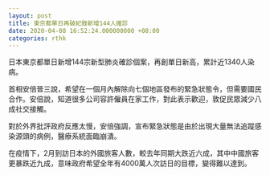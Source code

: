```yaml
---
layout: post
title: 東京都單日再破紀錄新增144人確診
date: 2020-04-08 16:52:24.000000000 +08:00
categories: rthk
---
```


日本東京都單日新增144宗新型肺炎確診個案，再創單日新高，累計近1340人染病。

首相安倍晉三說，希望在一個月內解除向七個地區發布的緊急狀態令，但需要國民合作。安倍說，知道很多公司容許僱員在家工作，對此表示歡迎，敦促民眾減少八成社交接觸。

對於外界批評政府反應太慢，安倍強調，宣布緊急狀態是由於出現大量無法追蹤感染源頭的病例，醫療系統面臨崩潰。

在疫情下，2月到訪日本的外國旅客人數，較去年同期大跌近六成，其中中國旅客更暴跌近九成，意味政府希望全年有4000萬人次訪日的目標，變得難以達到。
